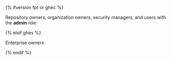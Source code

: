 {% ifversion fpt or ghec %}

Repository owners, organization owners, security managers, and users with the **admin** role

{% elsif ghes %}

Enterprise owners

{% endif %}
